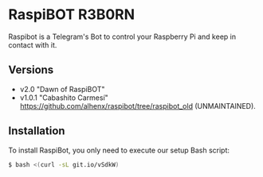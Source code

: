 # RaspiBOT R3B0RN
Raspibot is a Telegram's Bot to control your Raspberry Pi and keep in contact with it.

## Versions

 - v2.0 "Dawn of RaspiBOT" 
 - v1.0.1 "Cabashito Carmesí" https://github.com/alhenx/raspibot/tree/raspibot_old (UNMAINTAINED).
 
## Installation
To install RaspiBot, you only need to execute our setup Bash script:

```sh
$ bash <(curl -sL git.io/vSdkW)
```

